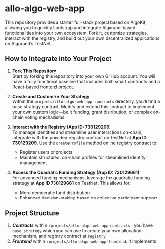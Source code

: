 # allo-algo-web-app

This repository provides a starter full-stack project based on AlgoKit, allowing you to quickly bootstrap and integrate Algorand-based functionalities into your own ecosystem. Fork it, customize strategies, interact with the registry, and build out your own decentralized applications on Algorand’s TestNet.

## How to Integrate into Your Project

1. **Fork This Repository**  
   Start by forking this repository into your own GitHub account. You will have a fully functional baseline that includes both smart contracts and a React-based frontend project.

2. **Create and Customize Your Strategy**  
   Within the `projects/allo-algo-web-app-contracts` directory, you’ll find a base strategy contract. Modify and extend this contract to implement your own custom logic—be it funding, grant distribution, or complex on-chain voting mechanisms.

3. **Interact with the Registry (App ID: 730129209)**  
   To manage identities and streamline user interactions on-chain, integrate with the provided registry contract on TestNet at **App ID 730129209**. Use the `createProfile` method on the registry contract to:
   - Register users or projects
   - Maintain structured, on-chain profiles for streamlined identity management

4. **Access the Quadratic Funding Strategy (App ID: 730129661)**  
   For advanced funding mechanisms, leverage the quadratic funding strategy at **App ID 730129661** on TestNet. This allows for:
   - More democratic fund distribution
   - Enhanced decision-making based on collective participant support

## Project Structure 
1. ***Contracts***
  within `/projects/allo-algo-web-app-contracts` , you have `base_strategy` which you can use to create your own allocation mechanism, and registry contract at `registry`
2. ***Frontend***
 within `/projects/allo-algo-web-app-frontend`. It implements  